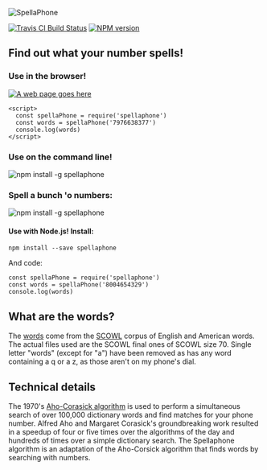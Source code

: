 <p class="logo">
  <img src="https://github.com/allenluce/spellaphone/raw/master/docs/spellaphone.png?raw=true"
  alt="SpellaPhone" />
</p>

<!-- BADGES/ -->
<div class="span">
  <span class="badge-travisci"><a href="http://travis-ci.org/allenluce/spellaphone" title="Check this project's build status on TravisCI"><img src="https://img.shields.io/travis/allenluce/spellaphone/master.svg" alt="Travis CI Build Status" /></a></span>
  <span class="badge-npmversion"><a href="https://npmjs.org/package/spellaphone" title="View this project on NPM"><img src="https://img.shields.io/npm/v/spellaphone.svg" alt="NPM version" /></a></span>
</div>

<!-- /BADGES -->


## Find out what your number spells!
<div id="demo"></div>

### Use in the browser!

<a href="https://jsfiddle.net/allenluce/c49r5b4b/" target="blank">
  <img class="browser" src="https://github.com/allenluce/spellaphone/raw/master/docs/web.gif?raw=true" alt="A web page goes here" />
</a>

  <script src="https://cdn.jsdelivr.net/gh/allenluce/spellaphone/spellaphone.js"></script>
    <script>
      const spellaPhone = require('spellaphone')
      const words = spellaPhone('7976638377')
      console.log(words)
    </script>

### Use on the command line!

<img src="https://github.com/allenluce/spellaphone/raw/master/docs/flat.gif?raw=true" alt="npm install -g spellaphone" />

### Spell a bunch 'o numbers:

<img src="https://github.com/allenluce/spellaphone/raw/master/docs/bulk.gif?raw=true" alt="npm install -g spellaphone" />

#### Use with Node.js!  Install:

    npm install --save spellaphone

And code:

    const spellaPhone = require('spellaphone')
    const words = spellaPhone('8004654329')
    console.log(words)

## What are the words?

The [words](words.txt) come from the
[SCOWL](http://wordlist.aspell.net) corpus of English and American
words. The actual files used are the SCOWL final ones of SCOWL
size 70. Single letter "words" (except for "a") have been removed as
has any word containing a q or a z, as those aren't on my phone's
dial.

## Technical details

The 1970's [Aho-Corasick algorithm](https://cr.yp.to/bib/1975/aho.pdf)
is used to perform a simultaneous search of over 100,000 dictionary
words and find matches for your phone number. Alfred Aho and Margaret
Corasick's groundbreaking work resulted in a speedup of four or five
times over the algorithms of the day and hundreds of times over a
simple dictionary search. The Spellaphone algorithm is an adaptation
of the Aho-Corsick algorithm that finds words by searching with
numbers.
